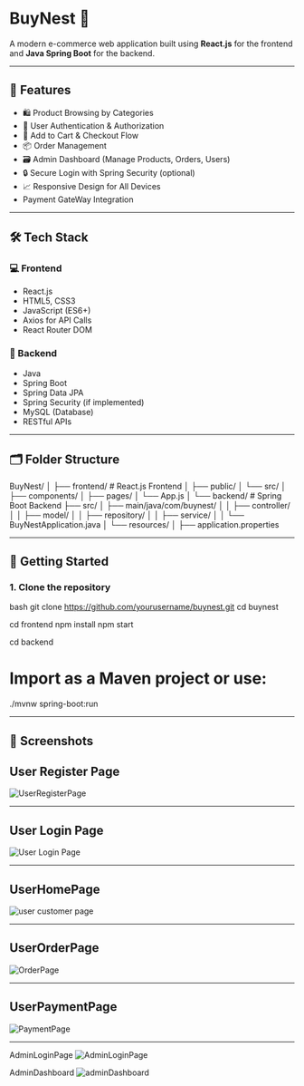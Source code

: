 # BuyNest 🛒  
A modern e-commerce web application built using **React.js** for the frontend and **Java Spring Boot** for the backend.

---

## 📌 Features

- 🛍️ Product Browsing by Categories
- 👤 User Authentication & Authorization
- 🛒 Add to Cart & Checkout Flow
- 📦 Order Management
- 🗃️ Admin Dashboard (Manage Products, Orders, Users)
- 🔒 Secure Login with Spring Security (optional)
- 📈 Responsive Design for All Devices
- Payment GateWay Integration

---

## 🛠️ Tech Stack

### 💻 Frontend
- React.js
- HTML5, CSS3
- JavaScript (ES6+)
- Axios for API Calls
- React Router DOM

### 🔧 Backend
- Java
- Spring Boot
- Spring Data JPA
- Spring Security (if implemented)
- MySQL (Database)
- RESTful APIs

---

## 🗂️ Folder Structure

BuyNest/ │ ├── frontend/ # React.js Frontend │ ├── public/ │ └── src/ │ ├── components/ │ ├── pages/ │ └── App.js │ └── backend/ # Spring Boot Backend ├── src/ │ ├── main/java/com/buynest/ │ │ ├── controller/ │ │ ├── model/ │ │ ├── repository/ │ │ ├── service/ │ │ └── BuyNestApplication.java │ └── resources/ │ ├── application.properties

---

## 🚀 Getting Started

### 1. Clone the repository

bash
git clone https://github.com/yourusername/buynest.git
cd buynest

cd frontend
npm install
npm start

cd backend
# Import as a Maven project or use:
./mvnw spring-boot:run

---

## 📸 Screenshots

## User Register Page
![UserRegisterPage](https://github.com/user-attachments/assets/a8d429a9-85d2-4dab-b5dc-1838d0c62208)

---

## User Login Page

![User Login Page](https://github.com/user-attachments/assets/38a6489e-0ef2-4cc5-a10a-76d4cc88bc6c)

---

## UserHomePage

![user customer page](https://github.com/user-attachments/assets/d4525128-e9ef-472c-8152-43043abf66e3)

---

## UserOrderPage

![OrderPage](https://github.com/user-attachments/assets/63362dda-4709-4e7a-a315-f1e144f0243c)

---

## UserPaymentPage

![PaymentPage](https://github.com/user-attachments/assets/9422db5e-7f91-4ed6-89ba-886204d67f17)

---

AdminLoginPage
![AdminLoginPage](https://github.com/user-attachments/assets/00713626-ec14-4ef3-b2eb-7b7c66691f9f)


AdminDashboard
![adminDashboard](https://github.com/user-attachments/assets/2858a321-f010-4a09-8f41-312c1d2d7999)




